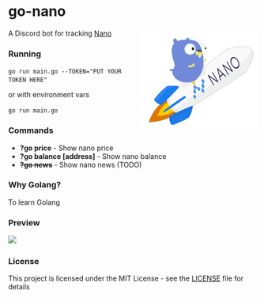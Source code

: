 # go-nano
<img src="assets/go-nano.png" align="right" height="200" />

A Discord bot for tracking [Nano](https://nano.org/en)

### Running

`go run main.go --TOKEN="PUT YOUR TOKEN HERE"`

or with environment vars

`go run main.go` 

### Commands

* **?go price** - Show nano price
* **?go balance [address]** - Show nano balance
* ~~**?go news**~~ - Show nano news (TODO)

### Why Golang?

To learn Golang

### Preview
<img src="https://media.giphy.com/media/fWgfSuOjoRCCE2HJfS/giphy.gif" height="250" />

### License
This project is licensed under the MIT License - see the [LICENSE](LICENSE) file for details

